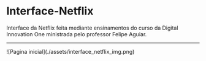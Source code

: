 # Interface-Netflix
Interface da Netflix feita mediante ensinamentos do curso da Digital Innovation One ministrada pelo professor Felipe Aguiar.

<hr />
![Pagina inicial](./assets/interface_netflix_img.png)
